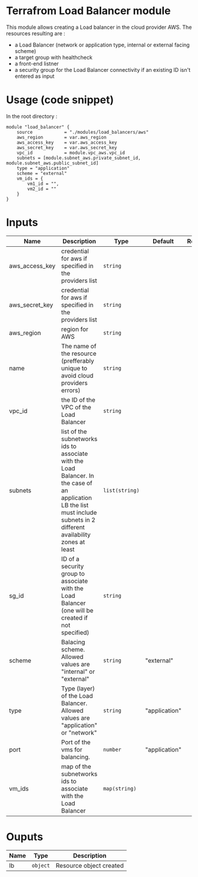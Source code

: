 # Terrafrom Load Balancer module
This module allows creating a Load balancer in the cloud provider AWS. The resources resulting are :
- a Load Balancer (network or application type, internal or external facing scheme)
- a target group with healthcheck
- a front-end listner
- a security group for the Load Balancer connectivity if an existing ID isn't entered as input

# Usage (code snippet)
In the root directory : 

    module "load_balancer" {
        source            = "./modules/load_balancers/aws"
        aws_region        = var.aws_region
        aws_access_key    = var.aws_access_key
        aws_secret_key    = var.aws_secret_key
        vpc_id            = module.vpc_aws.vpc_id
        subnets = [module.subnet_aws.private_subnet_id, module.subnet_aws.public_subnet_id]
        type = "application"
        scheme = "external"
        vm_ids = {
            vm1_id = "",
            vm2_id = ""
        }
    }


# Inputs
| Name | Description | Type | Default | Required |
|------|-------------|------|---------|:--------:|
| aws_access_key | credential for aws if specified in the providers list | `string` |  | yes |
| aws_secret_key | credential for aws if specified in the providers list | `string` |  | yes |
| aws_region | region for AWS | `string` |  | yes |
| name | The name of the resource (prefferably unique to avoid cloud providers errors)  | `string` | | yes |
| vpc_id | the ID of the VPC of the Load Balancer | `string` | | yes |
| subnets | list of the subnetworks ids to associate with the Load Balancer. In the case of an application LB the list must include subnets in 2 different availability zones at least  | `list(string)` |  | yes |
| sg_id | ID of a security group to associate with the Load Balancer (one will be created if not specified) | `string` |  | no |
| scheme | Balacing scheme. Allowed values are "internal" or "external" | `string` | "external" | no |
| type | Type (layer) of the Load Balancer. Allowed values are "application" or "network" | `string` | "application" | no |
| port | Port of the vms for balancing.  | `number` | "application" | no |
| vm_ids | map of the subnetworks ids to associate with the Load Balancer | `map(string)` |  | yes |



# Ouputs
| Name | Type | Description |
|------|-------------|:--------:|
| lb | `object` | Resource object created |
